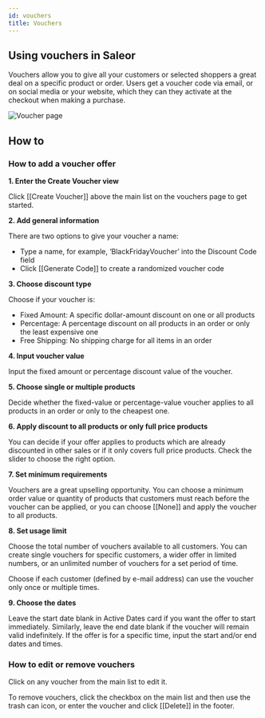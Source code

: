 ```yaml
---
id: vouchers
title: Vouchers
---
```

## Using vouchers in Saleor

Vouchers allow you to give all your customers or selected shoppers a great deal on a specific product or order. Users get a voucher code via email, or on social media or your website, which they can they activate at the checkout when making a purchase.

![Voucher page](assets/dashboard-discounts/vouchers1.JPG)

## How to

### How to add a voucher offer

**1. Enter the Create Voucher view**

Click [[Create&nbsp;Voucher]] above the main list on the vouchers page to get started.

**2. Add general information**

There are two options to give your voucher a name:

- Type a name, for example, ‘BlackFridayVoucher’ into the Discount Code field
- Click [[Generate&nbsp;Code]] to create a randomized voucher code 

**3. Choose discount type**

Choose if your voucher is:

- Fixed Amount: A specific dollar-amount discount on one or all products
- Percentage: A percentage discount on all products in an order or only the least expensive one
- Free Shipping: No shipping charge for all items in an order

**4. Input voucher value**

Input the fixed amount or percentage discount value of the voucher.

**5. Choose single or multiple products**

Decide whether the fixed-value or percentage-value voucher applies to all products in an order or only to the cheapest one.

**6. Apply discount to all products or only full price products**

You can decide if your offer applies to products which are already discounted in other sales or if it only covers full price products. Check the slider to choose the right option. 

**7. Set minimum requirements**

Vouchers are a great upselling opportunity. You can choose a minimum order value or quantity of products that customers must reach before the voucher can be applied, or you can choose [[None]] and apply the voucher to all products.

**8. Set usage limit**

Choose the total number of vouchers available to all customers. You can create single vouchers for specific customers, a wider offer in limited numbers, or an unlimited number of vouchers for a set period of time.

Choose if each customer (defined by e-mail address) can use the voucher only once or multiple times.

**9. Choose the dates**

Leave the start date blank in Active Dates card if you want the offer to start immediately. Similarly, leave the end date blank if the voucher will remain valid indefinitely. If the offer is for a specific time, input the start and/or end dates and times.


### How to edit or remove vouchers

Click on any voucher from the main list to edit it. 

To remove vouchers, click the checkbox on the main list and then use the trash can icon, or enter the voucher and click [[Delete]] in the footer.

